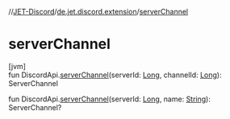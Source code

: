 //[JET-Discord](../../index.md)/[de.jet.discord.extension](index.md)/[serverChannel](server-channel.md)

# serverChannel

[jvm]\
fun DiscordApi.[serverChannel](server-channel.md)(serverId: [Long](https://kotlinlang.org/api/latest/jvm/stdlib/kotlin/-long/index.html), channelId: [Long](https://kotlinlang.org/api/latest/jvm/stdlib/kotlin/-long/index.html)): ServerChannel

fun DiscordApi.[serverChannel](server-channel.md)(serverId: [Long](https://kotlinlang.org/api/latest/jvm/stdlib/kotlin/-long/index.html), name: [String](https://kotlinlang.org/api/latest/jvm/stdlib/kotlin/-string/index.html)): ServerChannel?
